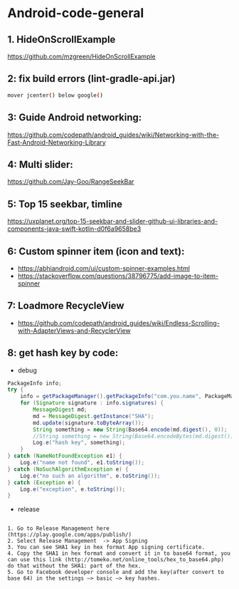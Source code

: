 # Android-code-general

## 1. HideOnScrollExample

https://github.com/mzgreen/HideOnScrollExample

## 2: fix build errors (lint-gradle-api.jar)

```sh
mover jcenter() below google()
```
## 3: Guide Android networking:
https://github.com/codepath/android_guides/wiki/Networking-with-the-Fast-Android-Networking-Library

## 4: Multi slider:
https://github.com/Jay-Goo/RangeSeekBar

## 5: Top 15 seekbar, timline
https://uxplanet.org/top-15-seekbar-and-slider-github-ui-libraries-and-components-java-swift-kotlin-d0f6a9658be3


## 6: Custom spinner item (icon and text):
- https://abhiandroid.com/ui/custom-spinner-examples.html
- https://stackoverflow.com/questions/38796775/add-image-to-item-spinner

## 7: Loadmore RecycleView
- https://github.com/codepath/android_guides/wiki/Endless-Scrolling-with-AdapterViews-and-RecyclerView

## 8: get hash key by code:
- debug
```java
PackageInfo info;
try {
    info = getPackageManager().getPackageInfo("com.you.name", PackageManager.GET_SIGNATURES);
    for (Signature signature : info.signatures) {
        MessageDigest md;
        md = MessageDigest.getInstance("SHA");
        md.update(signature.toByteArray());
        String something = new String(Base64.encode(md.digest(), 0));
        //String something = new String(Base64.encodeBytes(md.digest()));
        Log.e("hash key", something);
    }
} catch (NameNotFoundException e1) {
    Log.e("name not found", e1.toString());
} catch (NoSuchAlgorithmException e) {
    Log.e("no such an algorithm", e.toString());
} catch (Exception e) {
    Log.e("exception", e.toString());
}
```
- release
``` I have also experience an issue like by using the above HashKey the login works fine if I install the release APK directly to the device, But when I upload the APK to Play Store and install app from store then it shows the same Login failed error. The fix for this is as follows:

1. Go to Release Management here (https://play.google.com/apps/publish/)
2. Select Release Management  -> App Signing
3. You can see SHA1 key in hex format App signing certificate. 
4. Copy the SHA1 in hex format and convert it in to base64 format, you can use this link (http://tomeko.net/online_tools/hex_to_base64.php) do that without the SHA1: part of the hex. 
5. Go to Facebook developer console and add the key(after convert to base 64) in the settings —> basic –> key hashes.
```
